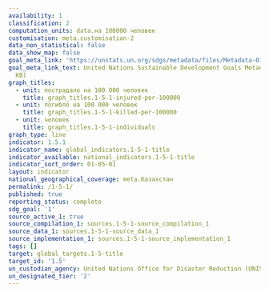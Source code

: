 ```yaml
---
availability: 1
classification: 2
computation_units: data.на 100000 человек
customisation: meta.customisation-2
data_non_statistical: false
data_show_map: false
goal_meta_link: 'https://unstats.un.org/sdgs/metadata/files/Metadata-01-05-01.pdf '
goal_meta_link_text: United Nations Sustainable Development Goals Metadata (PDF 224
  KB)
graph_titles:
  - unit: пострадало на 100 000 человек
    title: graph_titles.1-5-1-injured-per-100000
  - unit: погибло на 100 000 человек
    title: graph_titles.1-5-1-killed-per-100000
  - unit: человек
    title: graph_titles.1-5-1-individuals
graph_type: line
indicator: 1.5.1
indicator_name: global_indicators.1-5-1-title
indicator_available: national_indicators.1-5-1-title
indicator_sort_order: 01-05-01
layout: indicator
national_geographical_coverage: meta.Казахстан
permalink: /1-5-1/
published: true
reporting_status: complete
sdg_goal: '1'
source_active_1: true
source_compilation_1: sources.1-5-1-source_compilation_1
source_data_1: sources.1-5-1-source_data_1
source_implementation_1: sources.1-5-1-source_implementation_1
tags: []
target: global_targets.1-5-title
target_id: '1.5'
un_custodian_agency: United Nations Office for Disaster Reduction (UNISDR)
un_designated_tier: '2'
---
```

